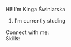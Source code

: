 HI! I'm Kinga Świniarska

<ol>
<li> I'm currently studing</li>
</ol>

Connect with me:
<a href="https://www.linkedin.com/in/kinga-świniarska/"><i class="fa-brands fa-linkedin"></i></a><br>
Skills:
<i class="fa-brands fa-html5"></i><i class="fa-brands fa-css3-alt"></i><i class="fa-brands fa-js"></i><i class="fa-solid fa-database"></i>
